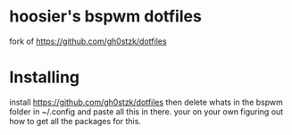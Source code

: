 # hoosier's bspwm dotfiles
fork of https://github.com/gh0stzk/dotfiles

# Installing
install https://github.com/gh0stzk/dotfiles
then delete whats in the bspwm folder in ~/.config
and paste all this in there.
your on your own figuring out how to get all the packages for this.